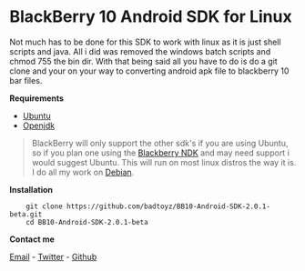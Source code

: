 <!---
 Licensed to the Apache Software Foundation (ASF) under one
 or more contributor license agreements. See the NOTICE file
 distributed with this work for additional information
 regarding copyright ownership. The ASF licenses this file
 to you under the Apache License, Version 2.0 (the
 "License"); you may not use this file except in compliance
 with the License. You may obtain a copy of the License at

 http://www.apache.org/licenses/LICENSE-2.0

 Unless required by applicable law or agreed to in writing,
 software distributed under the License is distributed on an
 "AS IS" BASIS, WITHOUT WARRANTIES OR CONDITIONS OF ANY
 KIND, either express or implied. See the License for the
 specific language governing permissions and limitations
 under the License.
-->

BlackBerry 10 Android SDK for Linux
===================================

Not much has to be done for this SDK to work with linux as it is just shell scripts and java. All i did was removed the windows batch scripts and chmod 755 the bin dir. With that being said all you have to do is do a git clone and your on your way to converting android apk file to blackberry 10 bar files.

**Requirements**

*	[Ubuntu](http://www.ubuntu.com/)
*	[Openjdk](http://openjdk.java.net/)

>BlackBerry will only support the other sdk's if you are using Ubuntu, so if you plan one using the [Blackberry NDK](http://developer.blackberry.com/native/) and may need support i would suggest Ubuntu. This will run on most linux distros the way it is. I do all my work on [Debian](http://debian.org). 


**Installation**

		git clone https://github.com/badtoyz/BB10-Android-SDK-2.0.1-beta.git
		cd BB10-Android-SDK-2.0.1-beta

		
**Contact me**

[Email](mailto:badtoyz@gmail.com) - [Twitter](https://twitter.com/badtoyz) - [Github](https://github.com/badtoyz)